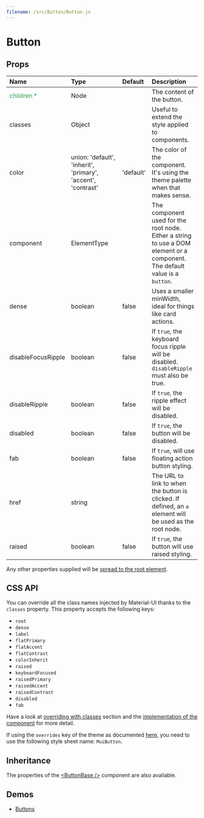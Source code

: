 ```yaml
---
filename: /src/Button/Button.js
---
```


<!--- This documentation is automatically generated, do not try to edit it. -->

# Button



## Props

| Name | Type | Default | Description |
|:-----|:-----|:--------|:------------|
| <span style="color: #31a148">children *</span> | Node |  | The content of the button. |
| classes | Object |  | Useful to extend the style applied to components. |
| color | union:&nbsp;'default', 'inherit', 'primary', 'accent', 'contrast'<br> | 'default' | The color of the component. It's using the theme palette when that makes sense. |
| component | ElementType |  | The component used for the root node. Either a string to use a DOM element or a component. The default value is a `button`. |
| dense | boolean | false | Uses a smaller minWidth, ideal for things like card actions. |
| disableFocusRipple | boolean | false | If `true`, the  keyboard focus ripple will be disabled. `disableRipple` must also be true. |
| disableRipple | boolean | false | If `true`, the ripple effect will be disabled. |
| disabled | boolean | false | If `true`, the button will be disabled. |
| fab | boolean | false | If `true`, will use floating action button styling. |
| href | string |  | The URL to link to when the button is clicked. If defined, an `a` element will be used as the root node. |
| raised | boolean | false | If `true`, the button will use raised styling. |

Any other properties supplied will be [spread to the root element](/guides/api#spread).

## CSS API

You can override all the class names injected by Material-UI thanks to the `classes` property.
This property accepts the following keys:
- `root`
- `dense`
- `label`
- `flatPrimary`
- `flatAccent`
- `flatContrast`
- `colorInherit`
- `raised`
- `keyboardFocused`
- `raisedPrimary`
- `raisedAccent`
- `raisedContrast`
- `disabled`
- `fab`

Have a look at [overriding with classes](/customization/overrides#overriding-with-classes) section
and the [implementation of the component](https://github.com/callemall/material-ui/tree/v1-beta/src/Button/Button.js)
for more detail.

If using the `overrides` key of the theme as documented
[here](/customization/themes#customizing-all-instances-of-a-component-type),
you need to use the following style sheet name: `MuiButton`.

## Inheritance

The properties of the [&lt;ButtonBase /&gt;](/api/button-base) component are also available.

## Demos

- [Buttons](/demos/buttons)

